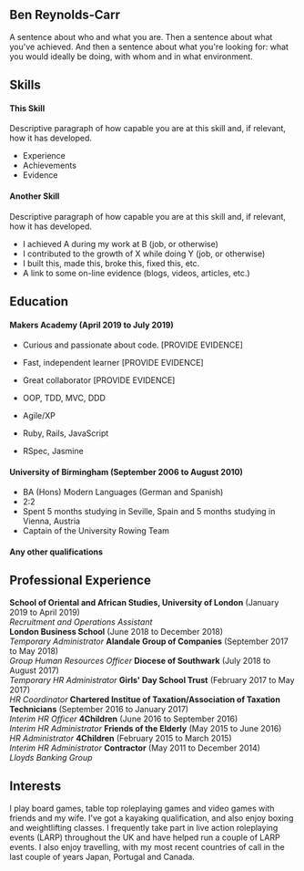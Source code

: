 ## Ben Reynolds-Carr

A sentence about who and what you are. Then a sentence about what you've achieved. And then a sentence about what you're looking for: what you would ideally be doing, with whom and in what environment.

## Skills

#### This Skill

Descriptive paragraph of how capable you are at this skill and, if relevant, how it has developed.

- Experience
- Achievements
- Evidence

#### Another Skill

Descriptive paragraph of how capable you are at this skill and, if relevant, how it has developed.

- I achieved A during my work at B (job, or otherwise)
- I contributed to the growth of X while doing Y (job, or otherwise)
- I built this, made this, broke this, fixed this, etc.
- A link to some on-line evidence (blogs, videos, articles, etc.)

## Education

#### Makers Academy (April 2019 to July 2019)

- Curious and passionate about code. [PROVIDE EVIDENCE]
- Fast, independent learner [PROVIDE EVIDENCE]
- Great collaborator [PROVIDE EVIDENCE]

- OOP, TDD, MVC, DDD
- Agile/XP
- Ruby, Rails, JavaScript
- RSpec, Jasmine

#### University of Birmingham (September 2006 to August 2010)

- BA (Hons) Modern Languages (German and Spanish)
- 2:2
- Spent 5 months studying in Seville, Spain and 5 months studying in Vienna, Austria
- Captain of the University Rowing Team

#### Any other qualifications

## Professional Experience

**School of Oriental and African Studies, University of London** (January 2019 to April 2019)    
*Recruitment and Operations Assistant*  
**London Business School** (June 2018 to December 2018)   
*Temporary Administrator* 
**Alandale Group of Companies** (September 2017 to May 2018)   
*Group Human Resources Officer* 
**Diocese of Southwark** (July 2018 to August 2017)   
*Temporary HR Administrator* 
**Girls' Day School Trust** (February 2017 to May 2017)   
*HR Coordinator* 
**Chartered Institue of Taxation/Association of Taxation Technicians** (September 2016 to January 2017)   
*Interim HR Officer* 
**4Children** (June 2016 to September 2016)   
*Interim HR Administrator* 
**Friends of the Elderly** (May 2015 to June 2016)   
*HR Administrator* 
**4Children** (February 2015 to March 2015)   
*Interim HR Administrator* 
**Contractor** (May 2011 to December 2014)   
*Lloyds Banking Group* 

## Interests

I play board games, table top roleplaying games and video games with friends and my wife. I've got a kayaking qualification, and also enjoy boxing and weightlifting classes. I frequently take part in live action roleplaying events (LARP) throughout the UK and have helped run a couple of LARP events. I also enjoy travelling, with my most recent countries of call in the last couple of years Japan, Portugal and Canada.